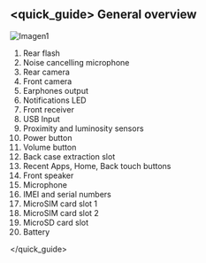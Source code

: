 ## <quick_guide> General overview

![Imagen1]()

1. Rear flash
2. Noise cancelling microphone
3. Rear camera
4. Front camera
5. Earphones output
6. Notifications LED
7. Front receiver
8. USB Input
9. Proximity and luminosity sensors
10. Power button
11. Volume button
12. Back case extraction slot
13. Recent Apps, Home, Back touch buttons
14. Front speaker
15. Microphone
16. IMEI and serial numbers
17. MicroSIM card slot 1
18. MicroSIM card slot 2
19. MicroSD card slot
20. Battery

</quick_guide>

